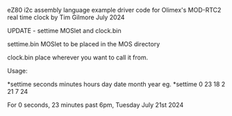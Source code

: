 eZ80 i2c assembly language example driver code for Olimex's MOD-RTC2 real time clock by Tim Gilmore July 2024


UPDATE - settime MOSlet and clock.bin

settime.bin MOSlet to be placed in the MOS directory

clock.bin place wherever you want to call it from.

Usage:

*settime seconds minutes hours day date month year
eg.    *settime 0 23 18 2 21 7 24

For 0 seconds, 23 minutes past 6pm, Tuesday July 21st 2024

